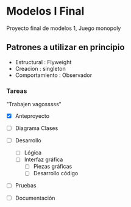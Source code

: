 # Modelos I Final
Proyecto final de modelos 1, Juego monopoly

## Patrones a utilizar en principio

- Estructural : Flyweight 
- Creacion : singleton
- Comportamiento : Observador

### Tareas

"Trabajen vagosssss"

- [X] Anteproyecto
- [ ] Diagrama Clases
- [ ] Desarrollo
  - [ ] Lógica
  - [ ] Interfaz gráfica
    - [ ] Piezas gráficas
    - [ ] Desarrollo código
- [ ] Pruebas
- [ ] Documentación

